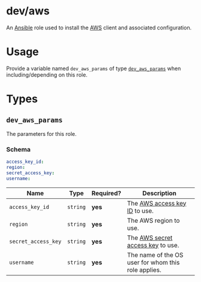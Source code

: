 # dev/aws

An [Ansible](https://www.ansible.com) role used to install the [AWS](https://aws.amazon.com/) client and associated
configuration.

# Usage

Provide a variable named `dev_aws_params` of type [`dev_aws_params`](#dev_aws_params) when including/depending on this
role.

# Types

## `dev_aws_params`

The parameters for this role.

### Schema

```yaml
access_key_id:
region:
secret_access_key:
username:
```

| Name                | Type     | Required? | Description                                                                                                                                   |
|---------------------|----------|-----------|-----------------------------------------------------------------------------------------------------------------------------------------------|
| `access_key_id`     | `string` | **yes**   | The [AWS access key ID](https://docs.aws.amazon.com/general/latest/gr/aws-sec-cred-types.html#access-keys-and-secret-access-keys) to use.     |
| `region`            | `string` | **yes**   | The AWS region to use.                                                                                                                        |
| `secret_access_key` | `string` | **yes**   | The [AWS secret access key](https://docs.aws.amazon.com/general/latest/gr/aws-sec-cred-types.html#access-keys-and-secret-access-keys) to use. |
| `username`          | `string` | **yes**   | The name of the OS user for whom this role applies.                                                                                           |
